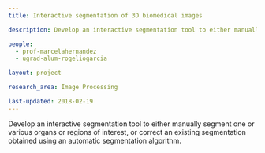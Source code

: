 ```yaml
---
title: Interactive segmentation of 3D biomedical images

description: Develop an interactive segmentation tool to either manually segment one or various organs or regions of interest, or correct an existing segmentation obtained using an automatic segmentation algorithm.

people:
  - prof-marcelahernandez
  - ugrad-alum-rogeliogarcia

layout: project

research_area: Image Processing

last-updated: 2018-02-19
---
```


Develop an interactive segmentation tool to either manually segment one or various organs or regions of interest, or correct an existing segmentation obtained using an automatic segmentation algorithm.

